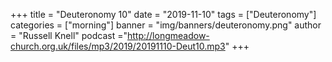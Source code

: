 +++
title = "Deuteronomy 10"
date = "2019-11-10"
tags = ["Deuteronomy"]
categories = ["morning"]
banner = "img/banners/deuteronomy.png"
author = "Russell Knell"
podcast ="http://longmeadow-church.org.uk/files/mp3/2019/20191110-Deut10.mp3"
+++
